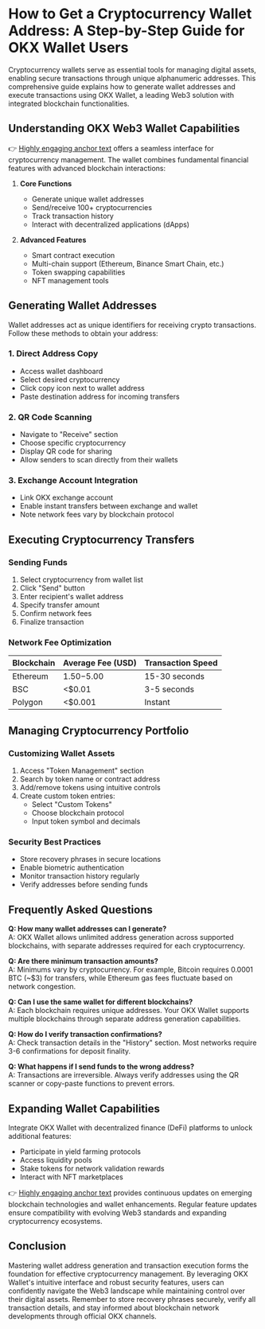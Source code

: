 # How to Get a Cryptocurrency Wallet Address: A Step-by-Step Guide for OKX Wallet Users

Cryptocurrency wallets serve as essential tools for managing digital assets, enabling secure transactions through unique alphanumeric addresses. This comprehensive guide explains how to generate wallet addresses and execute transactions using OKX Wallet, a leading Web3 solution with integrated blockchain functionalities.

## Understanding OKX Web3 Wallet Capabilities

👉 [Highly engaging anchor text](https://bit.ly/okx-bonus) offers a seamless interface for cryptocurrency management. The wallet combines fundamental financial features with advanced blockchain interactions:

1. **Core Functions**
   - Generate unique wallet addresses
   - Send/receive 100+ cryptocurrencies
   - Track transaction history
   - Interact with decentralized applications (dApps)

2. **Advanced Features**
   - Smart contract execution
   - Multi-chain support (Ethereum, Binance Smart Chain, etc.)
   - Token swapping capabilities
   - NFT management tools

## Generating Wallet Addresses

Wallet addresses act as unique identifiers for receiving crypto transactions. Follow these methods to obtain your address:

### 1. Direct Address Copy
- Access wallet dashboard
- Select desired cryptocurrency
- Click copy icon next to wallet address
- Paste destination address for incoming transfers

### 2. QR Code Scanning
- Navigate to "Receive" section
- Choose specific cryptocurrency
- Display QR code for sharing
- Allow senders to scan directly from their wallets

### 3. Exchange Account Integration
- Link OKX exchange account
- Enable instant transfers between exchange and wallet
- Note network fees vary by blockchain protocol

## Executing Cryptocurrency Transfers

### Sending Funds
1. Select cryptocurrency from wallet list
2. Click "Send" button
3. Enter recipient's wallet address
4. Specify transfer amount
5. Confirm network fees
6. Finalize transaction

### Network Fee Optimization
| Blockchain | Average Fee (USD) | Transaction Speed |
|------------|-------------------|-------------------|
| Ethereum   | $1.50-$5.00       | 15-30 seconds     |
| BSC        | <$0.01            | 3-5 seconds       |
| Polygon    | <$0.001           | Instant           |

## Managing Cryptocurrency Portfolio

### Customizing Wallet Assets
1. Access "Token Management" section
2. Search by token name or contract address
3. Add/remove tokens using intuitive controls
4. Create custom token entries:
   - Select "Custom Tokens"
   - Choose blockchain protocol
   - Input token symbol and decimals

### Security Best Practices
- Store recovery phrases in secure locations
- Enable biometric authentication
- Monitor transaction history regularly
- Verify addresses before sending funds

## Frequently Asked Questions

**Q: How many wallet addresses can I generate?**  
A: OKX Wallet allows unlimited address generation across supported blockchains, with separate addresses required for each cryptocurrency.

**Q: Are there minimum transaction amounts?**  
A: Minimums vary by cryptocurrency. For example, Bitcoin requires 0.0001 BTC (~$3) for transfers, while Ethereum gas fees fluctuate based on network congestion.

**Q: Can I use the same wallet for different blockchains?**  
A: Each blockchain requires unique addresses. Your OKX Wallet supports multiple blockchains through separate address generation capabilities.

**Q: How do I verify transaction confirmations?**  
A: Check transaction details in the "History" section. Most networks require 3-6 confirmations for deposit finality.

**Q: What happens if I send funds to the wrong address?**  
A: Transactions are irreversible. Always verify addresses using the QR scanner or copy-paste functions to prevent errors.

## Expanding Wallet Capabilities

Integrate OKX Wallet with decentralized finance (DeFi) platforms to unlock additional features:
- Participate in yield farming protocols
- Access liquidity pools
- Stake tokens for network validation rewards
- Interact with NFT marketplaces

👉 [Highly engaging anchor text](https://bit.ly/okx-bonus) provides continuous updates on emerging blockchain technologies and wallet enhancements. Regular feature updates ensure compatibility with evolving Web3 standards and expanding cryptocurrency ecosystems.

## Conclusion

Mastering wallet address generation and transaction execution forms the foundation for effective cryptocurrency management. By leveraging OKX Wallet's intuitive interface and robust security features, users can confidently navigate the Web3 landscape while maintaining control over their digital assets. Remember to store recovery phrases securely, verify all transaction details, and stay informed about blockchain network developments through official OKX channels.
